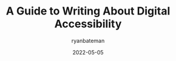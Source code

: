---
author: ryanbateman
date: 2022-05-05
draft: true
permalink: false
publisher: dequesystems
tags:
  - guides
  - writing
  - accessibility
target_url: https://www.deque.com/blog/a-guide-to-writing-about-digital-accessibility/
title: A Guide to Writing About Digital Accessibility
---